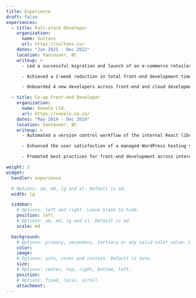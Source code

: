 ```yaml
---
title: Experience
draft: false
experiences:
  - title: Full-stack Developer
    organization:
      name: Sultans
      url: https://sultans.co/
    dates: "Jan 2021 - Dec 2022"
    location: Vancouver, BC
    writeup: >
      - Led a successful migration and launch of an e-commerce retailer with by implementing front-end JavaScript modules and integrating existing CRM with Shopify using AWS Lambda Serverless (Node.js + Typescript).

      - Achieved a 2-week reduction in total front-end development time by identifying the common requirements of essential functionalities used across different e-commerce websites and creating reusable and configurable components.

      - Onboarded 4 new developers across front-end and cloud development workflows within a week by writing documentations and providing guidance to their first contributions through one-on-one coding sessions.

  - title: Co-op Front-end Developer
    organization:
      name: Xneelo Ltd.
      url: https://xneelo.co.za/
    dates: "May 2019 - Dec 2019"
    location: Vancouver, BC
    writeup: >
      - Automated a version control workflow of the internal React library used across multiple front-end teams by writing a modular Typescript script which integrated with GitHub and npm API.

      - Enhanced the user satisfaction of a managed WordPress hosting service, measured by internal testing, by implementing a dynamic loading page that reflects the live status of a prolonged back- end jobs.

      - Promoted best practices for front-end development across internal teams by working with the lead developer to create and maintain an internal UI library, and guiding developers in their use through code reviews.

weight: 2
widget:
  handler: experience

  # Options: sm, md, lg and xl. Default is md.
  width: lg

  sidebar:
    # Options: left and right. Leave blank to hide.
    position: left
    # Options: sm, md, lg and xl. Default is md.
    scale: md

  background:
    # Options: primary, secondary, tertiary or any valid color value. Default is primary.
    color:
    image:
    # Options: auto, cover and contain. Default is auto.
    size:
    # Options: center, top, right, bottom, left.
    position:
    # Options: fixed, local, scroll.
    attachment:
---
```

